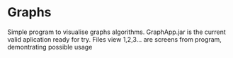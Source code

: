 # Graphs
Simple program to visualise graphs algorithms.
GraphApp.jar is the current valid aplication ready for try.
Files view 1,2,3... are screens from program, demontrating possible usage
